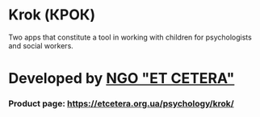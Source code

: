 # Krok (КРОК)
Two apps that constitute a tool in working with children for psychologists and social workers.

# Developed by [NGO "ET CETERA"](https://etcetera.org.ua/)

### Product page: https://etcetera.org.ua/psychology/krok/